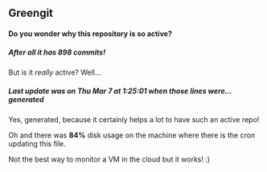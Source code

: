 ## Greengit

#### Do you wonder why this repository is so active?

##### After all it has 898 commits!

But is it *really* active? Well...

##### Last update was on Thu Mar 7 at 1:25:01 when those lines were... generated

Yes, generated, because it certainly helps a lot to have such an active repo!

Oh and there was **84%** disk usage on the machine
where there is the cron updating this file.

Not the best way to monitor a VM in the cloud but it works! :)
